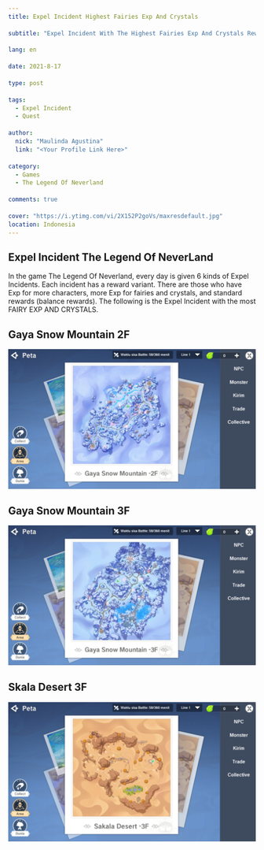 ```yaml
---
title: Expel Incident Highest Fairies Exp And Crystals

subtitle: "Expel Incident With The Highest Fairies Exp And Crystals Rewards."

lang: en

date: 2021-8-17

type: post

tags:
  - Expel Incident
  - Quest

author:
  nick: "Maulinda Agustina"
  link: "<Your Profile Link Here>"

category:
  - Games
  - The Legend Of Neverland

comments: true

cover: "https://i.ytimg.com/vi/2X152P2goVs/maxresdefault.jpg"
location: Indonesia
---
```


## Expel Incident The Legend Of NeverLand
In the game The Legend Of Neverland, every day is given 6 kinds of Expel Incidents. Each incident has a reward variant. There are those who have Exp for more characters, more Exp for fairies and crystals, and standard rewards (balance rewards). The following is the Expel Incident with the most FAIRY EXP AND CRYSTALS.

## Gaya Snow Mountain 2F
![](Crystals%20Fairy%20Exp/Gaya%20Snow%20Mountain%202F.png)

## Gaya Snow Mountain 3F
![](Crystals%20Fairy%20Exp/Gaya%20Snow%20Mountain%203F.png)

## Skala Desert 3F
![](Crystals%20Fairy%20Exp/Skala%20Desert%203F.png)
